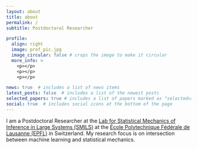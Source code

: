 ```yaml
---
layout: about
title: about
permalink: /
subtitle: Postdoctoral Researcher

profile:
  align: right
  image: prof_pic.jpg
  image_circular: false # crops the image to make it circular
  more_info: >
    <p></p>
    <p></p>
    <p></p>

news: true  # includes a list of news items
latest_posts: false  # includes a list of the newest posts
selected_papers: true # includes a list of papers marked as "selected={true}"
social: true  # includes social icons at the bottom of the page
---
```



I am a Postdoctoral Researcher at the <a href='https://search.epfl.ch/?filter=unit&q=SMILS'>Lab for Statistical Mechanics of Inference in Large Systems (SMILS)</a> at the <a href='https://www.epfl.ch/en/'>École Polytechnique Fédérale de Lausanne (EPFL)</a> in Switzerland. My research focus is on intersection between machine learning and statistical mechanics.



